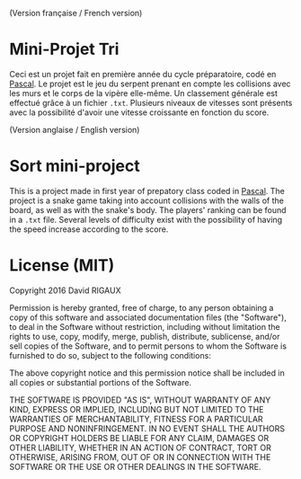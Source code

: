 (Version française / French version)

# Mini-Projet Tri
Ceci est un projet fait en première année du cycle préparatoire, codé en [Pascal](https://www.freepascal.org/). Le projet est le jeu du serpent prenant en compte les collisions avec les murs et le corps de la vipère elle-même. Un classement générale est effectué grâce à un fichier `.txt`. Plusieurs niveaux de vitesses sont présents avec la possibilité d'avoir une vitesse croissante en fonction du score.

(Version anglaise / English version)

# Sort mini-project
This is a project made in first year of prepatory class coded in [Pascal](https://www.freepascal.org/). The project is a snake game taking into account collisions with the walls of the board, as well as with the snake's body. The players' ranking can be found in a `.txt` file. Several levels of difficulty exist with the possibility of having the speed increase according to the score.

# License (MIT)
Copyright 2016 David RIGAUX

Permission is hereby granted, free of charge, to any person obtaining a copy of this software and associated documentation files (the "Software"), to deal in the Software without restriction, including without limitation the rights to use, copy, modify, merge, publish, distribute, sublicense, and/or sell copies of the Software, and to permit persons to whom the Software is furnished to do so, subject to the following conditions:

The above copyright notice and this permission notice shall be included in all copies or substantial portions of the Software.

THE SOFTWARE IS PROVIDED "AS IS", WITHOUT WARRANTY OF ANY KIND, EXPRESS OR IMPLIED, INCLUDING BUT NOT LIMITED TO THE WARRANTIES OF MERCHANTABILITY, FITNESS FOR A PARTICULAR PURPOSE AND NONINFRINGEMENT. IN NO EVENT SHALL THE AUTHORS OR COPYRIGHT HOLDERS BE LIABLE FOR ANY CLAIM, DAMAGES OR OTHER LIABILITY, WHETHER IN AN ACTION OF CONTRACT, TORT OR OTHERWISE, ARISING FROM, OUT OF OR IN CONNECTION WITH THE SOFTWARE OR THE USE OR OTHER DEALINGS IN THE SOFTWARE.
